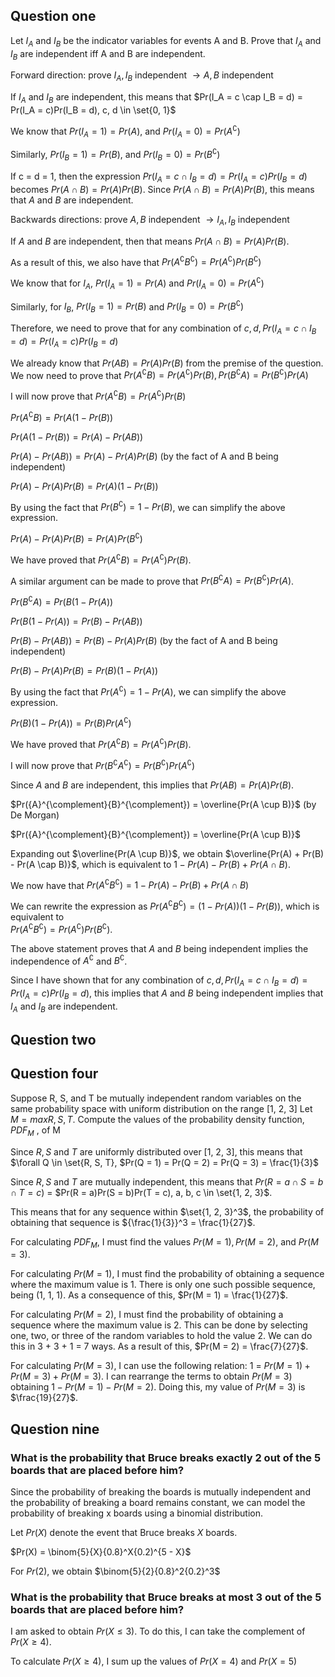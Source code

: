 ## Question one
Let $I_A$ and $I_B$ be the indicator variables for events A and B. Prove that $I_A$ and $I_B$
are independent iff A and B are independent.

Forward direction: prove $I_A, I_B$ independent $\rightarrow A, B$ independent

If $I_A$ and $I_B$ are independent, this means that $Pr(I_A = c \cap I_B = d) = Pr(I_A = c)Pr(I_B = d), c, d \in \set{0, 1}$

We know that $Pr(I_A = 1) = Pr(A)$, and $Pr(I_A = 0) = Pr(A^{\complement})$

Similarly, $Pr(I_B = 1) = Pr(B)$, and $Pr(I_B = 0) = Pr(B^{\complement})$

If c = d = 1, then the expression
$Pr(I_A = c \cap I_B = d) = Pr(I_A = c)Pr(I_B = d)$ becomes
$Pr(A \cap B) = Pr(A)Pr(B)$. Since $Pr(A \cap B) = Pr(A)Pr(B)$, this means that 
$A$ and $B$ are independent.

Backwards directions: prove $A, B$ independent $\rightarrow I_A, I_B$ independent

If $A$ and $B$ are independent, then that means $Pr(A \cap B) = Pr(A)Pr(B)$.

As a result of this, we also have that $Pr(A^{\complement}B^{\complement}) = Pr(A^{\complement})Pr(B^{\complement})$

We know that for $I_A$, $Pr(I_A = 1) = Pr(A)$ and $Pr(I_A = 0) = Pr(A^{\complement})$

Similarly, for  $I_B$, $Pr(I_B = 1) = Pr(B)$ and $Pr(I_B = 0) = Pr(B^{\complement})$

Therefore, we need to prove that for any combination of $c, d, Pr(I_A = c \cap I_B = d) = Pr(I_A = c)Pr(I_B = d)$

We already know that $Pr(AB) = Pr(A)Pr(B)$ from the premise of the question. We now need to 
prove that $Pr(A^{\complement}B) = Pr(A^{\complement})Pr(B), Pr(B^{\complement}A) = Pr(B^{\complement})Pr(A)$

I will now prove that $Pr(A^{\complement}B) = Pr(A^{\complement})Pr(B)$

$Pr(A^{\complement}B)  = Pr(A (1 - Pr(B))$

$Pr(A (1 - Pr(B)) = Pr(A) - Pr(AB))$

$Pr(A) - Pr(AB)) = Pr(A) - Pr(A)Pr(B)$ (by the fact of A and B being independent)

$Pr(A) - Pr(A)Pr(B) = Pr(A)(1 - Pr(B))$

By using the fact that $Pr(B^{\complement}) = 1 - Pr(B)$, we can simplify the above expression.

$Pr(A) - Pr(A)Pr(B) = Pr(A)Pr(B^{\complement})$

We have proved that $Pr(A^{\complement}B) = Pr(A^{\complement})Pr(B)$.

A similar argument can be made to prove that $Pr(B^{\complement}A) = Pr(B^{\complement})Pr(A)$.

$Pr(B^{\complement}A)  = Pr(B (1 - Pr(A))$

$Pr(B (1 - Pr(A)) = Pr(B) - Pr(AB))$

$Pr(B) - Pr(AB)) = Pr(B) - Pr(A)Pr(B)$ (by the fact of A and B being independent)

$Pr(B) - Pr(A)Pr(B) = Pr(B)(1 - Pr(A))$

By using the fact that $Pr(A^{\complement}) = 1 - Pr(A)$, we can simplify the above expression.

$Pr(B)(1 - Pr(A)) = Pr(B)Pr(A^{\complement})$

We have proved that $Pr(A^{\complement}B) = Pr(A^{\complement})Pr(B)$.

I will now prove that $Pr(B^{\complement}A^{\complement}) = Pr(B^{\complement})Pr(A^{\complement})$

Since $A$ and $B$ are independent, this implies that $Pr(AB) = Pr(A)Pr(B)$.

$Pr({A}^{\complement}{B}^{\complement}) = \overline{Pr(A \cup B)}$ (by De Morgan)

$Pr({A}^{\complement}{B}^{\complement}) = \overline{Pr(A \cup B)}$

Expanding out $\overline{Pr(A \cup B)}$, we obtain $\overline{Pr(A) + Pr(B) - Pr(A \cap B)}$,
which is equivalent to  $1 - Pr(A) - Pr(B) + Pr(A \cap B)$.

We now have that
$Pr({A}^{\complement}{B}^{\complement})  = 1 - Pr(A) - Pr(B) + Pr(A \cap B)$

We can rewrite the expression as
$Pr({A}^{\complement}{B}^{\complement})  = (1 - Pr(A))(1 - Pr(B))$, which is
equivalent to  
$Pr({A}^{\complement}{B}^{\complement})  = Pr({A}^{\complement})Pr({B}^{\complement})$.

The above statement proves that $A$ and $B$ being independent implies the
independence of ${A}^{\complement}$ and ${B}^{\complement}$.


Since I have shown that for any combination of $c, d, Pr(I_A = c \cap I_B = d) = Pr(I_A = c)Pr(I_B = d)$,
this implies that $A$ and $B$ being independent implies that $I_A$ and $I_B$ are independent.
## Question two

## Question four
Suppose R, S, and T be mutually independent random variables on the same probability 
space with uniform distribution on the range [1, 2, 3]
Let $M = max{R, S, T}$. Compute the values of the probability density function,
$PDF_M$ , of M 

Since $R, S$ and $T$ are uniformly distributed over [1, 2, 3], this means that 
$\forall Q \in \set{R, S, T}, $Pr(Q = 1) = Pr(Q = 2) = Pr(Q = 3) = \frac{1}{3}$

Since $R, S$ and $T$ are mutually independent, this means that $Pr(R = a \cap S = b \cap T = c)$
= $Pr(R = a)Pr(S = b)Pr(T = c), a, b, c \in \set{1, 2, 3}$.

This means that for any sequence within $\set{1, 2, 3}^3$, the probability of obtaining that 
sequence is ${\frac{1}{3}}^3 = \frac{1}{27}$.

For calculating $PDF_M$, I must find the values $Pr(M = 1), Pr(M = 2)$, and $Pr(M = 3)$.

For calculating $Pr(M = 1)$, I must find the probability of obtaining a sequence where the 
maximum value is 1. There is only one such possible sequence, being (1, 1, 1). 
As a consequence of this, $Pr(M = 1) = \frac{1}{27}$.

For calculating $Pr(M = 2)$, I must find the probability of obtaining a sequence where the
maximum value is 2. This can be done by selecting one, two, or three of the random variables 
to hold the value 2. 
We can do this in 3 + 3 + 1 = 7 ways. As a result of this,  $Pr(M = 2) = \frac{7}{27}$.

For calculating $Pr(M = 3)$, I can use the following relation: 1 = $Pr(M = 1) + Pr(M = 3) + Pr(M = 3)$.
I can rearrange the terms to obtain $Pr(M = 3)$ obtaining $1 - Pr(M = 1) - Pr(M = 2)$. Doing this, 
my value of $Pr(M = 3)$ is $\frac{19}{27}$.

## Question nine

### What is the probability that Bruce breaks exactly 2 out of the 5 boards that are placed before him?

Since the probability of breaking the boards is mutually independent and the probability of 
breaking a board remains constant, we can model the probability of breaking x boards using 
a binomial distribution.

Let $Pr(X)$ denote the event that Bruce breaks $X$ boards.

$Pr(X) = \binom{5}{X}{0.8}^X{0.2)^{5 - X}$

For $Pr(2)$, we obtain $\binom{5}{2}{0.8}^2{0.2}^3$

### What is the probability that Bruce breaks at most 3 out of the 5 boards that are placed before him?
I am asked to obtain $Pr(X \le 3)$. To do this, I can take the complement of $Pr(X \ge 4)$.

To calculate $Pr(X \ge 4)$, I sum up the values of $Pr(X = 4)$ and $Pr(X = 5)$